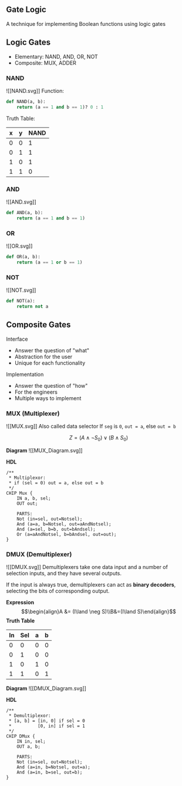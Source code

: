 ## Gate Logic
A technique for implementing Boolean functions using logic gates

## Logic Gates
- Elementary: NAND, AND, OR, NOT
- Composite: MUX, ADDER
### NAND
![[NAND.svg]]
Function:
```python
def NAND(a, b):
    return (a == 1 and b == 1)? 0 : 1
```

Truth Table:

| x   | y   | NAND |
| --- | --- | ---- |
| 0   | 0   | 1    |
| 0   | 1   | 1    |
| 1   | 0   | 1    |
| 1   | 1   | 0    |
### AND
![[AND.svg]]

```python
def AND(a, b):
    return (a == 1 and b == 1)
```
### OR
![[OR.svg]]
```python
def OR(a, b):
    return (a == 1 or b == 1)
```
### NOT
![[NOT.svg]]
```python
def NOT(a):
    return not a
```
## Composite Gates
Interface
- Answer the question of "what"
- Abstraction for the user
- Unique for each functionality

Implementation
- Answer the question of "how"
- For the engineers
- Multiple ways to implement

### MUX (Multiplexer)
![[MUX.svg]]
Also called data selector
If `seg` is `0`, `out = a`, else `out = b`

$$Z=(A\land \neg S_0)\lor (B\land S_0)$$

**Diagram**
![[MUX_Diagram.svg]]

**HDL**
```HDL
/** 
 * Multiplexor:
 * if (sel = 0) out = a, else out = b
 */
CHIP Mux {
    IN a, b, sel;
    OUT out;

    PARTS:
    Not (in=sel, out=Notsel);
    And (a=a, b=Notsel, out=aAndNotsel);
    And (a=sel, b=b, out=bAndsel);
    Or (a=aAndNotsel, b=bAndsel, out=out);
}
```
### DMUX (Demultiplexer)
![[DMUX.svg]]
Demultiplexers take one data input and a number of selection inputs, and they have several outputs.

If the input is always true, demultiplexers can act as **binary decoders**, selecting the bits of corresponding output.

**Expression**
$$\begin{align}A &= (I\land \neg S)\\B&=(I\land S)\end{align}$$
**Truth Table**

| In  | Sel | a   | b   |
| --- | --- | --- | --- |
| 0   | 0   | 0   | 0   |
| 0   | 1   | 0   | 0   |
| 1   | 0   | 1   | 0   |
| 1   | 1   | 0   | 1   |

**Diagram**
![[DMUX_Diagram.svg]]

**HDL**
```HDL
/**
 * Demultiplexor:
 * [a, b] = [in, 0] if sel = 0
 *          [0, in] if sel = 1
 */
CHIP DMux {
    IN in, sel;
    OUT a, b;

    PARTS:
    Not (in=sel, out=Notsel);
    And (a=in, b=Notsel, out=a);
    And (a=in, b=sel, out=b);
}
```